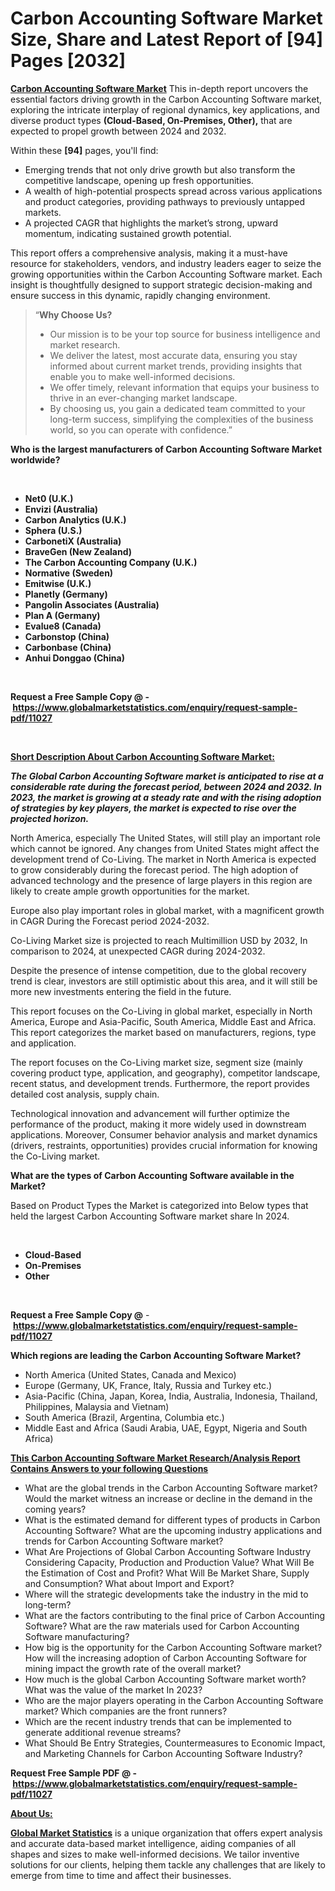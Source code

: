 <h1>Carbon Accounting Software Market Size, Share and Latest Report of [94] Pages [2032]</h1>
<p><a href="https://www.globalmarketstatistics.com/market-reports/carbon-accounting-software-market-11027"><strong>Carbon Accounting Software Market</strong></a> This in-depth report uncovers the essential factors driving growth in the Carbon Accounting Software market, exploring the intricate interplay of regional dynamics, key applications, and diverse product types <strong>(Cloud-Based, On-Premises, Other),</strong> that are expected to propel growth between 2024 and 2032.</p>
<p>Within these <strong>[94]</strong> pages, you'll find:</p>
<ul>
<li>Emerging trends that not only drive growth but also transform the competitive landscape, opening up fresh opportunities.</li>
<li>A wealth of high-potential prospects spread across various applications and product categories, providing pathways to previously untapped markets.</li>
<li>A projected CAGR that highlights the market&rsquo;s strong, upward momentum, indicating sustained growth potential.</li>
</ul>
<p>This report offers a comprehensive analysis, making it a must-have resource for stakeholders, vendors, and industry leaders eager to seize the growing opportunities within the Carbon Accounting Software market. Each insight is thoughtfully designed to support strategic decision-making and ensure success in this dynamic, rapidly changing environment.</p>
<blockquote class="">
<p>&ldquo;<strong>Why Choose Us? </strong></p>
<ul>
<li>Our mission is to be your top source for business intelligence and market research.</li>
<li>We deliver the latest, most accurate data, ensuring you stay informed about current market trends, providing insights that enable you to make well-informed decisions.</li>
<li>We offer timely, relevant information that equips your business to thrive in an ever-changing market landscape.</li>
<li>By choosing us, you gain a dedicated team committed to your long-term success, simplifying the complexities of the business world, so you can operate with confidence.&rdquo;</li>
</ul>
</blockquote>
<p><strong>Who is the largest manufacturers of Carbon Accounting Software Market worldwide?</strong></p>
<p>&nbsp;</p>
<ul>
<li><strong>Net0 (U.K.)</strong></li>
<li><strong>Envizi (Australia)</strong></li>
<li><strong>Carbon Analytics (U.K.)</strong></li>
<li><strong>Sphera (U.S.)</strong></li>
<li><strong>CarbonetiX (Australia)</strong></li>
<li><strong>BraveGen (New Zealand)</strong></li>
<li><strong>The Carbon Accounting Company (U.K.)</strong></li>
<li><strong>Normative (Sweden)</strong></li>
<li><strong>Emitwise (U.K.)</strong></li>
<li><strong>Planetly (Germany)</strong></li>
<li><strong>Pangolin Associates (Australia)</strong></li>
<li><strong>Plan A (Germany)</strong></li>
<li><strong>Evalue8 (Canada)</strong></li>
<li><strong>Carbonstop (China)</strong></li>
<li><strong>Carbonbase (China)</strong></li>
<li><strong>Anhui Donggao (China)</strong></li>
</ul>
<p>&nbsp;</p>
<p><strong>Request a Free Sample Copy @ -&nbsp;</strong><a href="https://www.globalmarketstatistics.com/enquiry/request-sample-pdf/11027"><strong>https://www.globalmarketstatistics.com/enquiry/request-sample-pdf/11027</strong></a></p>
<p>&nbsp;</p>
<p><strong><u>Short Description About Carbon Accounting Software Market:</u></strong></p>
<p><strong><em>The Global Carbon Accounting Software market is anticipated to rise at a considerable rate during the forecast period, between 2024 and 2032. In 2023, the market is growing at a steady rate and with the rising adoption of strategies by key players, the market is expected to rise over the projected horizon.</em></strong></p>
<p>North America, especially The United States, will still play an important role which cannot be ignored. Any changes from United States might affect the development trend of Co-Living. The market in North America is expected to grow considerably during the forecast period. The high adoption of advanced technology and the presence of large players in this region are likely to create ample growth opportunities for the market.</p>
<p>Europe also play important roles in global market, with a magnificent growth in CAGR During the Forecast period 2024-2032.</p>
<p>Co-Living Market size is projected to reach Multimillion USD by 2032, In comparison to 2024, at unexpected CAGR during 2024-2032.</p>
<p>Despite the presence of intense competition, due to the global recovery trend is clear, investors are still optimistic about this area, and it will still be more new investments entering the field in the future.</p>
<p>This report focuses on the Co-Living in global market, especially in North America, Europe and Asia-Pacific, South America, Middle East and Africa. This report categorizes the market based on manufacturers, regions, type and application.</p>
<p>The report focuses on the Co-Living market size, segment size (mainly covering product type, application, and geography), competitor landscape, recent status, and development trends. Furthermore, the report provides detailed cost analysis, supply chain.</p>
<p>Technological innovation and advancement will further optimize the performance of the product, making it more widely used in downstream applications. Moreover, Consumer behavior analysis and market dynamics (drivers, restraints, opportunities) provides crucial information for knowing the Co-Living market.</p>
<p><strong>What are the types of Carbon Accounting Software available in the Market?</strong></p>
<p>Based on Product Types the Market is categorized into Below types that held the largest Carbon Accounting Software market share In 2024.</p>
<p>&nbsp;</p>
<ul>
<li><strong>Cloud-Based</strong></li>
<li><strong>On-Premises</strong></li>
<li><strong>Other</strong></li>
</ul>
<p>&nbsp;</p>
<p><strong>Request a Free Sample Copy @</strong>&nbsp;-&nbsp;<a href="https://www.globalmarketstatistics.com/enquiry/request-sample-pdf/11027"><strong>https://www.globalmarketstatistics.com/enquiry/request-sample-pdf/11027</strong></a></p>
<p><strong>Which regions are leading the Carbon Accounting Software Market?</strong></p>
<ul>
<li>North America (United States, Canada and Mexico)</li>
<li>Europe (Germany, UK, France, Italy, Russia and Turkey etc.)</li>
<li>Asia-Pacific (China, Japan, Korea, India, Australia, Indonesia, Thailand, Philippines, Malaysia and Vietnam)</li>
<li>South America (Brazil, Argentina, Columbia etc.)</li>
<li>Middle East and Africa (Saudi Arabia, UAE, Egypt, Nigeria and South Africa)</li>
</ul>
<p><strong><u>This Carbon Accounting Software Market Research/Analysis Report Contains Answers to your following Questions</u></strong></p>
<ul>
<li>What are the global trends in the Carbon Accounting Software market? Would the market witness an increase or decline in the demand in the coming years?</li>
<li>What is the estimated demand for different types of products in Carbon Accounting Software? What are the upcoming industry applications and trends for Carbon Accounting Software market?</li>
<li>What Are Projections of Global Carbon Accounting Software Industry Considering Capacity, Production and Production Value? What Will Be the Estimation of Cost and Profit? What Will Be Market Share, Supply and Consumption? What about Import and Export?</li>
<li>Where will the strategic developments take the industry in the mid to long-term?</li>
<li>What are the factors contributing to the final price of Carbon Accounting Software? What are the raw materials used for Carbon Accounting Software manufacturing?</li>
<li>How big is the opportunity for the Carbon Accounting Software market? How will the increasing adoption of Carbon Accounting Software for mining impact the growth rate of the overall market?</li>
<li>How much is the global Carbon Accounting Software market worth? What was the value of the market In 2023?</li>
<li>Who are the major players operating in the Carbon Accounting Software market? Which companies are the front runners?</li>
<li>Which are the recent industry trends that can be implemented to generate additional revenue streams?</li>
<li>What Should Be Entry Strategies, Countermeasures to Economic Impact, and Marketing Channels for Carbon Accounting Software Industry?</li>
</ul>
<p><strong>Request Free Sample PDF @ -&nbsp;</strong><a href="https://www.globalmarketstatistics.com/enquiry/request-sample-pdf/11027"><strong>https://www.globalmarketstatistics.com/enquiry/request-sample-pdf/11027</strong></a></p>
<p><strong><u>About Us:</u></strong></p>
<p><a href="https://www.globalmarketstatistics.com/"><strong>Global Market Statistics</strong></a>&nbsp;is a unique organization that offers expert analysis and accurate data-based market intelligence, aiding companies of all shapes and sizes to make well-informed decisions. We tailor inventive solutions for our clients, helping them tackle any challenges that are likely to emerge from time to time and affect their businesses.</p>